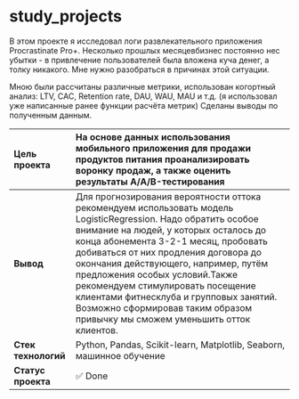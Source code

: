 # study_projects

В этом проекте я исследовал логи развлекательного приложения Procrastinate Pro+. Несколько прошлых месяцевбизнес постоянно нес убытки - в привлечение пользователей была вложена куча денег, а толку никакого. Мне нужно разобраться в причинах этой ситуации.

Мною были рассчитаны различные метрики, использован когортный анализ: LTV, CAC, Retention rate, DAU, WAU, MAU и т.д. (я использовал уже написанные ранее функции расчёта метрик) Сделаны выводы по полученным данным.

| __Цель проекта__ | На основе данных использования мобильного приложения для продажи продуктов питания проанализировать воронку продаж, а также оценить результаты A/A/B-тестирования |
| :------ | :------ |
| __Вывод__ | Для прогнозирования вероятности оттока рекомендуем использовать модель LogisticRegression. Надо обратить особое внимание на людей, у которых осталось до конца абонемента 3-2-1 месяц, пробовать добиваться от них продления договора до окончания действующего, например, путём предложения особых условий.Также рекомендуем стимулировать посещение клиентами фитнесклуба и групповых занятий. Возможно сформировав таким образом привычку мы сможем уменьшить отток клиентов.|
| __Стек технологий__|Python, Pandas, Scikit-learn, Matplotlib, Seaborn, машинное обучение |
| __Статус проекта__ | ✅ Done |
